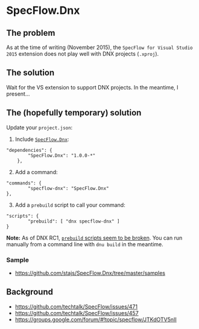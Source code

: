 # SpecFlow.Dnx

## The problem

As at the time of writing (November 2015), the `SpecFlow for Visual Studio 2015` extension does not play well with DNX projects (`.xproj`).

## The solution

Wait for the VS extension to support DNX projects. In the meantime, I present...

## The (hopefully temporary) solution

Update your `project.json`:

1. Include [`SpecFlow.Dnx`](https://www.nuget.org/packages/SpecFlow.Dnx):
```
"dependencies": {
		"SpecFlow.Dnx": "1.0.0-*"
	},
```
2. Add a command:
```
"commands": {
		"specflow-dnx": "SpecFlow.Dnx"
},
```
3. Add a `prebuild` script to call your command:
```
"scripts": {
		"prebuild": [ "dnx specflow-dnx" ]
}
```

**Note:** As of DNX RC1, [`prebuild` scripts seem to be broken](https://github.com/stajs/SpecFlow.Dnx/issues/1). You can run manually from a command line with `dnu build` in the meantime.

### Sample

- https://github.com/stajs/SpecFlow.Dnx/tree/master/samples



## Background

- https://github.com/techtalk/SpecFlow/issues/471
- https://github.com/techtalk/SpecFlow/issues/457
- https://groups.google.com/forum/#!topic/specflow/JTKdOTV5nII
